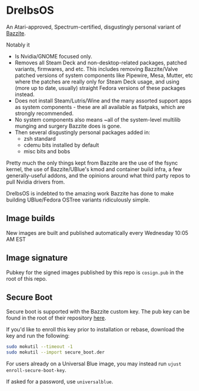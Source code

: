 # DrelbsOS

An Atari-approved, Spectrum-certified, disgustingly personal variant of [Bazzite](https://github.com/ublue-os/bazzite).

Notably it

- Is Nvidia/GNOME focused only.
- Removes all Steam Deck and non-desktop-related packages, patched variants, firmwares, and etc. This includes removing Bazzite/Valve patched versions of system components like Pipewire, Mesa, Mutter, etc where the patches are really only for Steam Deck usage, and using (more up to date, usually) straight Fedora versions of these packages instead.
- Does not install Steam/Lutris/Wine and the many assorted support apps as system components - these are all available as flatpaks, which are strongly recommended.
- No system components also means ~all of the system-level multilib munging and surgery Bazzite does is gone.
- Then several disgustingly personal packages added in:
  - zsh standard
  - cdemu bits installed by default
  - misc bits and bobs

Pretty much the only things kept from Bazzite are the use of the fsync kernel, the use of Bazzite/UBlue's kmod and container build infra, a few generally-useful addons, and the opinions around what third party repos to pull Nvidia drivers from.

DrelbsOS is indebted to the amazing work Bazzite has done to make building UBlue/Fedora OSTree variants ridiculously simple.

## Image builds

New images are built and published automatically every Wednesday 10:05 AM EST

##  Image signature

Pubkey for the signed images published by this repo is `cosign.pub` in the root of this repo.

## Secure Boot

Secure boot is supported with the Bazzite custom key. The pub key can be found in the root of their repository [here](https://github.com/ublue-os/bazzite/blob/main/secure_boot.der).

If you'd like to enroll this key prior to installation or rebase, download the key and run the following:

```bash
sudo mokutil --timeout -1
sudo mokutil --import secure_boot.der
```

For users already on a Universal Blue image, you may instead run `ujust enroll-secure-boot-key`.

If asked for a password, use `universalblue`.
